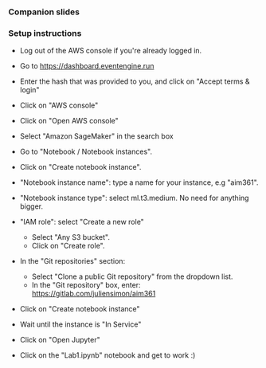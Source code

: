 
### Companion slides

### Setup instructions

* Log out of the AWS console if you're already logged in.

* Go to https://dashboard.eventengine.run

* Enter the hash that was provided to you, and click on "Accept terms & login"

* Click on "AWS console"

* Click on "Open AWS console"

* Select "Amazon SageMaker" in the search box

* Go to "Notebook / Notebook instances".

* Click on "Create notebook instance".

* "Notebook instance name": type a name for your instance, e.g "aim361".

* "Notebook instance type": select ml.t3.medium. No need for anything bigger.

* "IAM role": select "Create a new role"
    * Select "Any S3 bucket".
    * Click on "Create role".

* In the "Git repositories" section:
    * Select "Clone a public Git repository" from the dropdown list.
    * In the "Git repository" box, enter: https://gitlab.com/juliensimon/aim361

* Click on "Create notebook instance"

* Wait until the instance is "In Service"

* Click on "Open Jupyter"

* Click on the "Lab1.ipynb" notebook and get to work :) 
